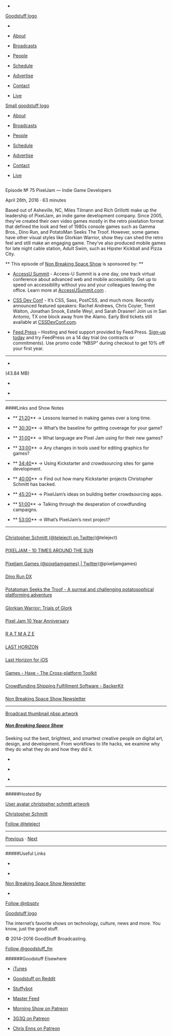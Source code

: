 

-
[Goodstuff logo](http://www.goodstuff.fm/)[](/assets/goodstuff_logo-17c1fe6f378352de5d7345f76152130b.svg)

-


-  [About](/about)

-  [Broadcasts](/broadcasts)

-  [People](/people)

-  [Schedule](/schedule)

-  [Advertise](/advertise)

-  [Contact](/contact)

-  [Live](/live)


[Small goodstuff logo](http://www.goodstuff.fm/)[](/assets/small_goodstuff_logo-bf032e72b9ec41494f4d90905f1ad619.svg)


-  [About](/about)

-  [Broadcasts](/broadcasts)

-  [People](/people)

-  [Schedule](/schedule)

-  [Advertise](/advertise)

-  [Contact](/contact)

-  [Live](/live)


##
Episode № 75
PixelJam — Indie Game Developers


April 26th, 2016
&middot;
63
minutes


Based out of Asheville, NC, Miles Tilmann and Rich Grillotti make up the leadership of PixelJam, an indie game development company. Since 2005, they&rsquo;ve created their own video games mostly in the retro pixelation format that defined the look and feel of 1980s console games such as Gamma Bros.,  Dino Run, and PotatoMan Seeks The Troof. However, some games have other visual styles like Glorkian Warrior, show they can shed the retro feel and still make an engaging game. They&rsquo;ve also produced mobile games for late night cable station, Adult Swim, such as Hipster Kickball and Pizza City.


**
This episode of
[Non Breaking Space Show](/nbsp)
is sponsored by:
**


-  [AccessU Summit](http://accessusummit.com/?utm_source=nbsptv75&utm_medium=podcast&utm_campaign=accessusummit2016) - Access-U Summit is a one day, one track virtual conference about advanced web and mobile accessibility. Get up to speed on accessiblilty without you and your colleagues leaving the office. Learn more at  [AccessUSummit.com](http://AccessUSummit.com) .

-  [CSS Dev Conf](http://cssdevconf.com/?utm_source=nbsptv75&utm_medium=podcast&utm_campaign=cssdevconf2016) - It’s CSS, Sass, PostCSS, and much more. Recently announced featured speakers: Rachel Andrews, Chris Coyier, Trent Walton, Jonathan Snook, Estelle Weyl, and Sarah Drasner! Join us in San Antonio, TX one block away from the Alamo. Early Bird tickets still available at  [CSSDevConf.com](http://CSSDevConf.com/).

-  [Feed.Press](http://feed.press/nbsp) – Hosting and feed support provided by Feed.Press.  [Sign-up today](http://feed.press/nbsp) and try FeedPress on a 14 day trial (no contracts or commitments). Use promo code &ldquo;NBSP&rdquo; during checkout to get 10% off your first year.


------------------------------


-
[](http://podcasts-1.feedpress.co/10609/nbsp-75.mp3)(43.84 MB)

-
[](http://twitter.com/intent/tweet?text=Non%20Breaking%20Space%20Show%20%E2%84%96%2075%20on%20@goodstuff_fm%20-%20http://goodstuff.fm/nbsp/75)

-
[](http://www.facebook.com/sharer/sharer.php?u=http://goodstuff.fm/nbsp/75)


------------------------------


####Links and Show Notes

- ** [21:20](#t=21:20)** → Lessons learned in making games over a long time.

- ** [30:30](#t=30:30)** →  What&rsquo;s the baseline for getting coverage for your game?

- ** [31:00](#t=31:00)** → What language are Pixel Jam using for their new games?

- ** [33:00](#t=33:00)** → Any changes in tools used for editing graphics for games?

- ** [34:40](#t=34:40)** → Using Kickstarter and crowdsourcing sites for game development.

- ** [40:00](#t=40:00)** → Find out how many Kickstarter projects Christopher Schmitt has backed.

- ** [45:20](#t=45:20)** → PixelJam&rsquo;s ideas on building better crowdsourcing apps.

- ** [51:00](#t=51:00)** → Talking through the desperation of crowdfunding campaigns.

- ** [53:00](#t=53:00)** → What&rsquo;s PixelJam&rsquo;s next project?


------------------------------


#####
[Christopher Schmitt (@teleject) on Twitter](http://twitter.com/teleject)(@teleject)


#####
[PIXELJAM - 10 TIMES AROUND THE SUN](http://pixeljam.com/)


#####
[Pixeljam Games (@pixeljamgames) | Twitter](https://twitter.com/pixeljamgames)(@pixeljamgames)


#####
[Dino Run DX](https://www.pixeljam.com/dinorun/)


#####
[Potatoman Seeks the Troof - A surreal and challenging potatosophical platforming adventure](http://www.pixeljam.com/potatoman/)


#####
[Glorkian Warrior: Trials of Glork](https://geo.itunes.apple.com/ca/app/glorkian-warrior-trials-glork/id816399139?mt=8&at=10l4Ki)


#####
[Pixel Jam 10 Year Anniversary](http://pixeljam.com/blog/articles/2015/05/04/pixeljams-10-year-anniversary/)


#####
[R A T M A Z E](http://pixeljam.com/ratmaze/)


#####
[LAST HORIZON](https://www.pixeljam.com/lasthorizon/)


#####
[Last Horizon for iOS](https://geo.itunes.apple.com/ca/app/last-horizon/id1055376602?mt=8&at=10l4Ki)


#####
[Games - Haxe - The Cross-platform Toolkit](http://haxe.org/use-cases/games/)


#####
[Crowdfunding Shipping Fulfillment Software - BackerKit](https://www.backerkit.com/)


#####
[Non Breaking Space Show Newsletter](http://newsletter.nonbreakingspace.tv/)


------------------------------


[Broadcast thumbnail nbsp artwork](/nbsp)[](https://goodstuffs3.s3.amazonaws.com/uploads/broadcast/image/19/broadcast_thumbnail_nbsp_artwork.png)

##### [Non Breaking Space Show](/nbsp)


Seeking out the best, brightest, and smartest creative people on digital art, design, and development. From workflows to life hacks, we examine why they do what they do and how they did it.

-
[](http://itunes.apple.com/us/podcast/the-non-breaking-space-show/id507162981)

-
[](http://feeds.goodstuff.fm/nbsp)

-
[](mailto:chris@goodstuff.fm?cc=sponsorship%40goodstuff.fm&subject=%5BGoodStuff%20FM%5D%20Sponsorship%20Inquiry%20for%20Non%20Breaking%20Space%20Show)


------------------------------


#####Hosted By


[User avatar christopher schmitt artwork](/people/christopher-schmitt)[](https://goodstuffs3.s3.amazonaws.com/uploads/user/avatar/20/user_avatar_christopher-schmitt_artwork.png)

[Christopher Schmitt](/people/christopher-schmitt)


[Follow @teleject](https://twitter.com/teleject)


------------------------------


[Previous](/nbsp/74)
&middot;
[Next](/nbsp/76)


------------------------------


#####Useful Links

-
[](mailto:chris@goodstuff.fm?subject=%5BGoodstuff%20FM%5D%20Feedback%20for%20Non%20Breaking%20Space%20Show)

-
[Non Breaking Space Show Newsletter](http://www.goodstuff.fm/nbsp/newsletter)


-
[Follow @nbsptv](https://twitter.com/nbsptv)


[Goodstuff logo](http://www.goodstuff.fm/)[](/assets/goodstuff_logo-17c1fe6f378352de5d7345f76152130b.svg)


The internet’s favorite shows on technology, culture, news and more. You know, just the good stuff.


&copy; 2014&ndash;2016 GoodStuff Broadcasting.

[Follow @goodstuff_fm](https://twitter.com/goodstufffm)


######Goodstuff Elsewhere

-  [iTunes](https://itunes.apple.com/us/artist/goodstuff-fm/id843385597?mt=2)

-  [Goodstuff on Reddit](https://www.reddit.com/r/Goodstuff_fm/)

-  [Stuffybot](http://stuffybot.goodstuff.fm)

-  [Master Feed](/master/feed)

-  [Morning Show on Patreon](https://www.patreon.com/morningshow)

-  [3G3Q on Patreon](https://www.patreon.com/3g3q)

-  [Chris Enns on Patreon](https://www.patreon.com/ichris)
